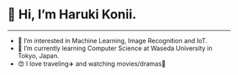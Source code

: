 # 👋 Hi, I’m Haruki Konii.
---
- 👀 I’m interested in Machine Learning, Image Recognition and IoT. 
- 🌱 I’m currently learning Computer Science at Waseda University in Tokyo, Japan.
- 😍 I love traveling✈️ and watching movies/dramas🎥
<!-- - 📫 How to reach me ... -->

<!---
Haruki-Kny/Haruki-Kny is a ✨ special ✨ repository because its `README.md` (this file) appears on your GitHub profile.
You can click the Preview link to take a look at your changes.
--->
